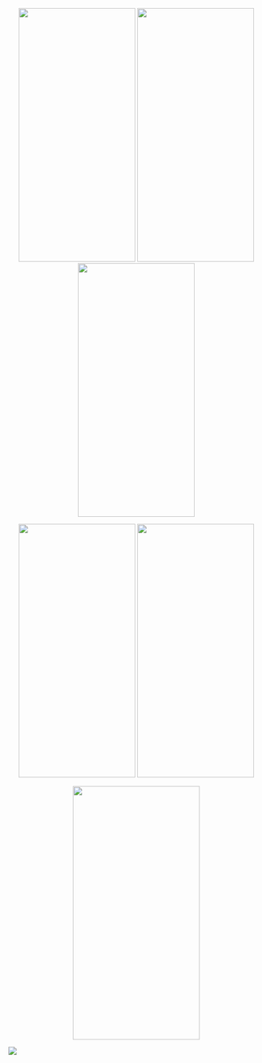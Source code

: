 <p align=center>
<img src="https://user-images.githubusercontent.com/111503264/202892265-fd11a928-4de3-475a-880a-1c88c2a1889b.jpg" height=500 width=230>
<img src="https://user-images.githubusercontent.com/111503264/202892271-8300de4d-d325-46f1-ac7a-8bce623873b6.jpg" height=500 width=230>
<img src="https://user-images.githubusercontent.com/111503264/202892273-4cc56f70-8f40-4fb9-a364-48712a9b7cbf.jpg" height=500 width=230>
</p>


<p align=center>
<img src="https://user-images.githubusercontent.com/111503264/202892286-70277b00-e4f0-4678-b8d8-d1af55a20281.jpg" height=500 width=230>
<img src="https://user-images.githubusercontent.com/111503264/202892291-b0315526-9316-422c-88ef-6ab6132f55e0.jpg" height=500 width=230>

</p>


<p align=center>
<img src="https://user-images.githubusercontent.com/111503264/203325540-d5eb2438-8e10-4ee8-83bb-de923a6abaa3.gif" height=500 width=250>
</p>


<img src="https://user-images.githubusercontent.com/111503264/203312140-2b3ac896-a6bb-48c4-8bbf-e05bf9724380.png">
